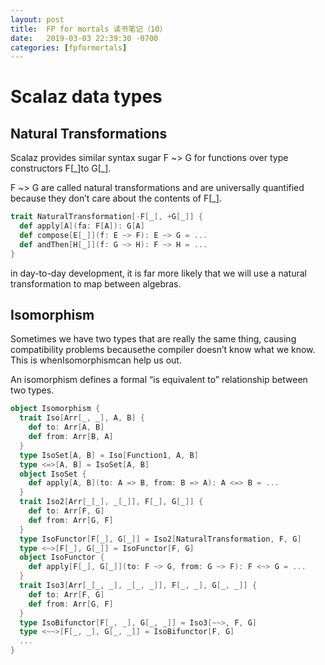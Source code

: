 ```yaml
---
layout: post
title:  FP for mortals 读书笔记（10）
date:   2019-03-03 22:39:30 -0700
categories: [fpformortals]
---
```

# Scalaz data types

## Natural Transformations

Scalaz provides similar syntax sugar F ~> G for functions over type constructors F\[\_\]to G\[\_\].

F ~> G are called natural transformations and are universally quantified because they don’t care about the contents of F\[\_\].

```scala
trait NaturalTransformation[-F[_], +G[_]] {
  def apply[A](fa: F[A]): G[A]
  def compose[E[_]](f: E ~> F): E ~> G = ...
  def andThen[H[_]](f: G ~> H): F ~> H = ...
}
```

in day-to-day development, it is far more likely that we will use a natural transformation to map between algebras.

## Isomorphism

Sometimes we have two types that are really the same thing, causing compatibility problems becausethe compiler doesn’t know what we know. This is whenIsomorphismcan help us out.

An isomorphism defines a formal “is equivalent to” relationship between two types.

```scala
object Isomorphism {
  trait Iso[Arr[_, _], A, B] {
    def to: Arr[A, B]
    def from: Arr[B, A]
  }
  type IsoSet[A, B] = Iso[Function1, A, B]
  type <=>[A, B] = IsoSet[A, B]
  object IsoSet {
    def apply[A, B](to: A => B, from: B => A): A <=> B = ...
  }
  trait Iso2[Arr[_[_], _[_]], F[_], G[_]] {
    def to: Arr[F, G]
    def from: Arr[G, F]
  }
  type IsoFunctor[F[_], G[_]] = Iso2[NaturalTransformation, F, G]
  type <~>[F[_], G[_]] = IsoFunctor[F, G]
  object IsoFunctor {
    def apply[F[_], G[_]](to: F ~> G, from: G ~> F): F <~> G = ...
  }
  trait Iso3[Arr[_[_, _], _[_, _]], F[_, _], G[_, _]] {
    def to: Arr[F, G]
    def from: Arr[G, F]
  }
  type IsoBifunctor[F[_, _], G[_, _]] = Iso3[~~>, F, G]
  type <~~>[F[_, _], G[_, _]] = IsoBifunctor[F, G]
  ...
}
```